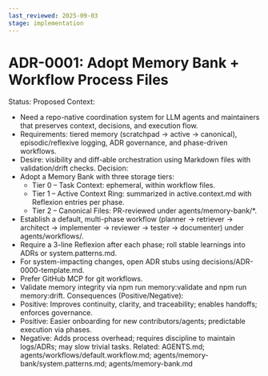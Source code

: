 ```yaml
---
last_reviewed: 2025-09-03
stage: implementation
---
```


# ADR-0001: Adopt Memory Bank + Workflow Process Files

Status: Proposed
Context:

- Need a repo-native coordination system for LLM agents and maintainers that preserves context, decisions, and execution flow.
- Requirements: tiered memory (scratchpad → active → canonical), episodic/reflexive logging, ADR governance, and phase-driven workflows.
- Desire: visibility and diff-able orchestration using Markdown files with validation/drift checks.
  Decision:
- Adopt a Memory Bank with three storage tiers:
  - Tier 0 – Task Context: ephemeral, within workflow files.
  - Tier 1 – Active Context Ring: summarized in active.context.md with Reflexion entries per phase.
  - Tier 2 – Canonical Files: PR-reviewed under agents/memory-bank/\*.
- Establish a default, multi-phase workflow (planner → retriever → architect → implementer → reviewer → tester → documenter) under agents/workflows/.
- Require a 3-line Reflexion after each phase; roll stable learnings into ADRs or system.patterns.md.
- For system-impacting changes, open ADR stubs using decisions/ADR-0000-template.md.
- Prefer GitHub MCP for git workflows.
- Validate memory integrity via npm run memory:validate and npm run memory:drift.
  Consequences (Positive/Negative):
- Positive: Improves continuity, clarity, and traceability; enables handoffs; enforces governance.
- Positive: Easier onboarding for new contributors/agents; predictable execution via phases.
- Negative: Adds process overhead; requires discipline to maintain logs/ADRs; may slow trivial tasks.
  Related: AGENTS.md; agents/workflows/default.workflow.md; agents/memory-bank/system.patterns.md; agents/memory-bank.md

